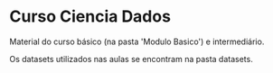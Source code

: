 # Curso Ciencia Dados

Material do curso básico (na pasta 'Modulo Basico') e intermediário.

Os datasets utilizados nas aulas se encontram na pasta datasets.